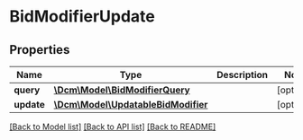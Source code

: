 # BidModifierUpdate

## Properties
Name | Type | Description | Notes
------------ | ------------- | ------------- | -------------
**query** | [**\Dcm\Model\BidModifierQuery**](BidModifierQuery.md) |  | [optional] 
**update** | [**\Dcm\Model\UpdatableBidModifier**](UpdatableBidModifier.md) |  | [optional] 

[[Back to Model list]](../README.md#documentation-for-models) [[Back to API list]](../README.md#documentation-for-api-endpoints) [[Back to README]](../README.md)


